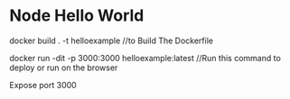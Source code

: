 # Node Hello World

docker build . -t helloexample  //to Build The Dockerfile

docker run -dit -p 3000:3000 helloexample:latest         //Run this command to deploy or run on the browser

Expose port 3000
